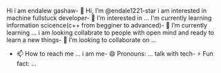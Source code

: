 Hi i am endalew gashaw- 👋 Hi, I’m @endale1221-star
i am interested in machine fullstuck developer- 👀 I’m interested in ...
I'm currently learning information scicence(c++ from begginer to advanced)- 🌱 I’m currently learning ...
i am looking collabrate to people with open mind and ready to learn  a new things- 💞️ I’m looking to collaborate on ...
- 📫 How to reach me ...
i am me- 😄 Pronouns: ...
talk with tech- ⚡ Fun fact: ...

<!---
endale1221-star/endale1221-star is a ✨ special ✨ repository because its `README.md` (this file) appears on your GitHub profile.
You can click the Preview link to take a look at your changes.
--->
